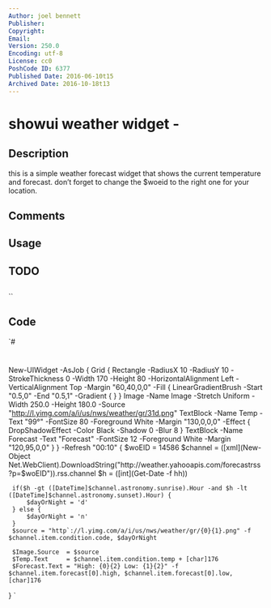 ```yaml
---
Author: joel bennett
Publisher: 
Copyright: 
Email: 
Version: 250.0
Encoding: utf-8
License: cc0
PoshCode ID: 6377
Published Date: 2016-06-10t15
Archived Date: 2016-10-18t13
---
```


# showui weather widget - 

## Description

this is a simple weather forecast widget that shows the current temperature and forecast. don’t forget to change the $woeid to the right one for your location.

## Comments



## Usage



## TODO



## 

``

## Code

`#
 #
 New-UIWidget -AsJob { 
     Grid {
         Rectangle -RadiusX 10 -RadiusY 10 -StrokeThickness 0 -Width 170 -Height 80 -HorizontalAlignment Left -VerticalAlignment Top -Margin "60,40,0,0" -Fill { 
             LinearGradientBrush -Start "0.5,0" -End "0.5,1" -Gradient {
             }
         }
         Image -Name Image -Stretch Uniform -Width 250.0 -Height 180.0 -Source "http://l.yimg.com/a/i/us/nws/weather/gr/31d.png"
         TextBlock -Name Temp -Text "99°" -FontSize 80 -Foreground White -Margin "130,0,0,0" -Effect { DropShadowEffect -Color Black -Shadow 0 -Blur 8 }
         TextBlock -Name Forecast -Text "Forecast" -FontSize 12 -Foreground White -Margin "120,95,0,0"
     }
 } -Refresh "00:10" {
     $woEID = 14586
     $channel = ([xml](New-Object Net.WebClient).DownloadString("http://weather.yahooapis.com/forecastrss?p=$woEID")).rss.channel
     $h = ([int](Get-Date -f hh))
     
     if($h -gt ([DateTime]$channel.astronomy.sunrise).Hour -and $h -lt ([DateTime]$channel.astronomy.sunset).Hour) {
         $dayOrNight = 'd'
     } else {
         $dayOrNight = 'n'
     }
     $source = "http`://l.yimg.com/a/i/us/nws/weather/gr/{0}{1}.png" -f $channel.item.condition.code, $dayOrNight
     
     $Image.Source  = $source
     $Temp.Text     = $channel.item.condition.temp + [char]176
     $Forecast.Text = "High: {0}{2} Low: {1}{2}" -f $channel.item.forecast[0].high, $channel.item.forecast[0].low, [char]176
 }
`

